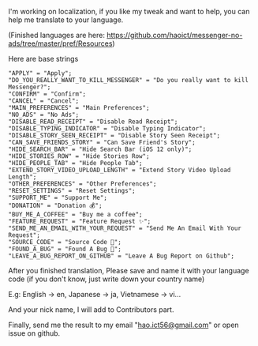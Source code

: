 I'm working on localization, if you like my tweak and want to help, you can help me translate to your language.

(Finished languages are here: https://github.com/haoict/messenger-no-ads/tree/master/pref/Resources)

Here are base strings

```
"APPLY" = "Apply";
"DO_YOU_REALLY_WANT_TO_KILL_MESSENGER" = "Do you really want to kill Messenger?";
"CONFIRM" = "Confirm";
"CANCEL" = "Cancel";
"MAIN_PREFERENCES" = "Main Preferences";
"NO_ADS" = "No Ads";
"DISABLE_READ_RECEIPT" = "Disable Read Receipt";
"DISABLE_TYPING_INDICATOR" = "Disable Typing Indicator";
"DISABLE_STORY_SEEN_RECEIPT" = "Disable Story Seen Receipt";
"CAN_SAVE_FRIENDS_STORY" = "Can Save Friend's Story";
"HIDE_SEARCH_BAR" = "Hide Search Bar (iOS 12 only)";
"HIDE_STORIES_ROW" = "Hide Stories Row";
"HIDE_PEOPLE_TAB" = "Hide People Tab";
"EXTEND_STORY_VIDEO_UPLOAD_LENGTH" = "Extend Story Video Upload Length";
"OTHER_PREFERENCES" = "Other Preferences";
"RESET_SETTINGS" = "Reset Settings";
"SUPPORT_ME" = "Support Me";
"DONATION" = "Donation 💰";
"BUY_ME_A_COFFEE" = "Buy me a coffee";
"FEATURE_REQUEST" = "Feature Request ✨";
"SEND_ME_AN_EMAIL_WITH_YOUR_REQUEST" = "Send Me An Email With Your Request";
"SOURCE_CODE" = "Source Code 🤖";
"FOUND_A_BUG" = "Found A Bug 🐛";
"LEAVE_A_BUG_REPORT_ON_GITHUB" = "Leave A Bug Report on Github";
```

After you finished translation, Please save and name it with your language code (if you don't know, just write down your country name)

E.g: English -> en, Japanese -> ja, Vietnamese -> vi...

And your nick name, I will add to Contributors part.

Finally, send me the result to my email "hao.ict56@gmail.com" or open issue on github.
